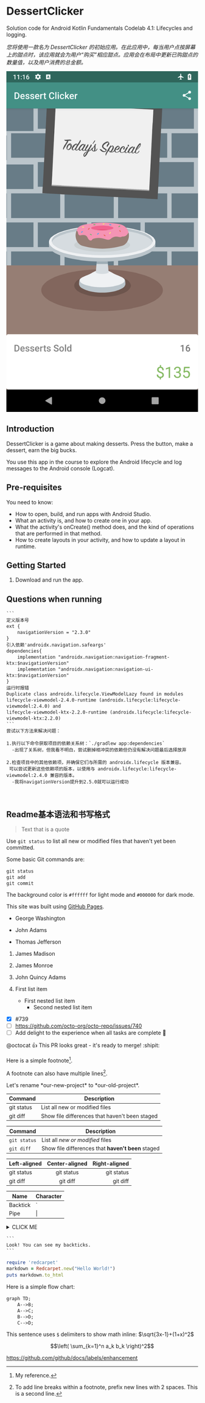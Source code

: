 DessertClicker
==================================

Solution code for Android Kotlin Fundamentals Codelab 4.1: Lifecycles and logging.

_您将使用一款名为 DessertClicker 的初始应用。在此应用中，每当用户点按屏幕上的甜点时，该应用就会为用户“购买”相应甜点。应用会在布局中更新已购甜点的数量值，以及用户消费的总金额。_

![Example Image](img.png)

Introduction
------------

DessertClicker is a game about making desserts. Press the button, make a dessert,
earn the big bucks.

You use this app in the course to explore the Android lifecycle and log messages to
the Android console (Logcat).

Pre-requisites
--------------

You need to know:
- How to open, build, and run apps with Android Studio.
- What an activity is, and how to create one in your app.
- What the activity's onCreate() method does, and the kind of operations
  that are performed in that method.
- How to create layouts in your activity, and how to update a layout in runtime.


Getting Started
---------------

1. Download and run the app.


Questions when running
---------------
````
```
定义版本号
ext {
    navigationVersion = "2.3.0"
}
引入依赖'androidx.navigation.safeargs'
dependencies{
    implementation "androidx.navigation:navigation-fragment-ktx:$navigationVersion"
    implementation "androidx.navigation:navigation-ui-ktx:$navigationVersion"
}
运行时报错
Duplicate class androidx.lifecycle.ViewModelLazy found in modules 
lifecycle-viewmodel-2.4.0-runtime (androidx.lifecycle:lifecycle-viewmodel:2.4.0) and
lifecycle-viewmodel-ktx-2.2.0-runtime (androidx.lifecycle:lifecycle-viewmodel-ktx:2.2.0)
```
尝试以下方法来解决问题：

1.执行以下命令获取项目的依赖关系树：`./gradlew app:dependencies`
  -出现了关系树，但我看不明白，尝试删掉相冲突的依赖但仍没有解决问题最后选择放弃

2.检查项目中的其他依赖项，并确保它们与所需的 androidx.lifecycle 版本兼容。
 可以尝试更新这些依赖项的版本，以使用与 androidx.lifecycle:lifecycle-viewmodel:2.4.0 兼容的版本。
  -我将navigationVersion提升到2.5.0就可以运行成功
  


````






Readme基本语法和书写格式
---------------

> Text that is a quote

Use `git status` to list all new or modified files that haven't yet been committed.

Some basic Git commands are:
```
git status
git add
git commit
```

The background color is `#ffffff` for light mode and `#000000` for dark mode.

This site was built using [GitHub Pages](https://pages.github.com/).

- George Washington
* John Adams
+ Thomas Jefferson

1. James Madison
2. James Monroe
3. John Quincy Adams

1. First list item
   - First nested list item
     - Second nested list item

- [x] #739
- [ ] https://github.com/octo-org/octo-repo/issues/740
- [ ] Add delight to the experience when all tasks are complete :tada:

@octocat :+1: This PR looks great - it's ready to merge! :shipit:

Here is a simple footnote[^1].

A footnote can also have multiple lines[^2].

[^1]: My reference.
[^2]: To add line breaks within a footnote, prefix new lines with 2 spaces.
  This is a second line.
  
Let's rename \*our-new-project\* to \*our-old-project\*.

| Command | Description |
| --- | --- |
| git status | List all new or modified files |
| git diff | Show file differences that haven't been staged |

| Command | Description |
| --- | --- |
| `git status` | List all *new or modified* files |
| `git diff` | Show file differences that **haven't been** staged |

| Left-aligned | Center-aligned | Right-aligned |
| :---         |     :---:      |          ---: |
| git status   | git status     | git status    |
| git diff     | git diff       | git diff      |

| Name     | Character |
| ---      | ---       |
| Backtick | `         |
| Pipe     | \|        |

<details><summary>CLICK ME</summary>
<p>

# asdasd
#### We can hide anything, even code!

```ruby
   puts "Hello World"
```

</p>
</details>

````
```
Look! You can see my backticks.
```
````

```ruby
require 'redcarpet'
markdown = Redcarpet.new("Hello World!")
puts markdown.to_html
```

Here is a simple flow chart:

```mermaid
graph TD;
    A-->B;
    A-->C;
    B-->D;
    C-->D;
```

This sentence uses `$` delimiters to show math inline:  $\sqrt{3x-1}+(1+x)^2$

$$\left( \sum_{k=1}^n a_k b_k \right)^2$$

https://github.com/github/docs/labels/enhancement
